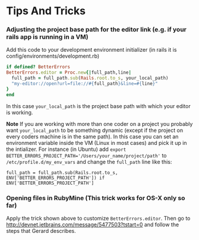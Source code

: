 # Tips And Tricks

### Adjusting the project base path for the editor link (e.g. if your rails app is running in a VM)

Add this code to your development environment initializer (in rails it is config/environments/development.rb)
```ruby
if defined? BetterErrors
BetterErrors.editor = Proc.new{|full_path,line|
  full_path = full_path.sub(Rails.root.to_s, your_local_path)
  "my-editor://open?url=file://#{full_path}&line=#{line}"
}
end
```
In this case ```your_local_path``` is the project base path with which your editor is working.

**Note** If you are working with more than one coder on a project you probably want ```your_local_path``` to be something dynamic (except if the project on every coders machine is in the same path).
In this case you can set an environment variable inside the VM (Linux in most cases) and pick it up in the intializer.
For instance (in Ubuntu) add ```export BETTER_ERRORS_PROJECT_PATH='/Users/your_name/project/path'``` to ```/etc/profile.d/my_env_vars``` and change the ```full_path``` line like this:
```
full_path = full_path.sub(Rails.root.to_s, ENV['BETTER_ERRORS_PROJECT_PATH']) if ENV['BETTER_ERRORS_PROJECT_PATH']
```

### Opening files in RubyMine (This trick works for OS-X only so far)
Apply the trick shown above to customize ```BetterErrors.editor```.
Then go to http://devnet.jetbrains.com/message/5477503?tstart=0 and follow the steps that Gerard describes.
